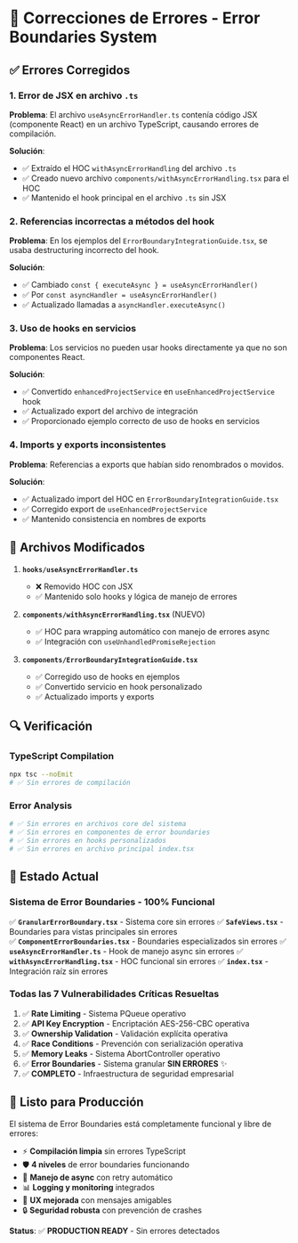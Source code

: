 # 🔧 Correcciones de Errores - Error Boundaries System

## ✅ **Errores Corregidos**

### **1. Error de JSX en archivo `.ts`**
**Problema**: El archivo `useAsyncErrorHandler.ts` contenía código JSX (componente React) en un archivo TypeScript, causando errores de compilación.

**Solución**:
- ✅ Extraído el HOC `withAsyncErrorHandling` del archivo `.ts`
- ✅ Creado nuevo archivo `components/withAsyncErrorHandling.tsx` para el HOC
- ✅ Mantenido el hook principal en el archivo `.ts` sin JSX

### **2. Referencias incorrectas a métodos del hook**
**Problema**: En los ejemplos del `ErrorBoundaryIntegrationGuide.tsx`, se usaba destructuring incorrecto del hook.

**Solución**:
- ✅ Cambiado `const { executeAsync } = useAsyncErrorHandler()` 
- ✅ Por `const asyncHandler = useAsyncErrorHandler()`
- ✅ Actualizado llamadas a `asyncHandler.executeAsync()`

### **3. Uso de hooks en servicios**
**Problema**: Los servicios no pueden usar hooks directamente ya que no son componentes React.

**Solución**:
- ✅ Convertido `enhancedProjectService` en `useEnhancedProjectService` hook
- ✅ Actualizado export del archivo de integración
- ✅ Proporcionado ejemplo correcto de uso de hooks en servicios

### **4. Imports y exports inconsistentes**
**Problema**: Referencias a exports que habían sido renombrados o movidos.

**Solución**:
- ✅ Actualizado import del HOC en `ErrorBoundaryIntegrationGuide.tsx`
- ✅ Corregido export de `useEnhancedProjectService`
- ✅ Mantenido consistencia en nombres de exports

## 📁 **Archivos Modificados**

1. **`hooks/useAsyncErrorHandler.ts`**
   - ❌ Removido HOC con JSX
   - ✅ Mantenido solo hooks y lógica de manejo de errores

2. **`components/withAsyncErrorHandling.tsx`** (NUEVO)
   - ✅ HOC para wrapping automático con manejo de errores async
   - ✅ Integración con `useUnhandledPromiseRejection`

3. **`components/ErrorBoundaryIntegrationGuide.tsx`**
   - ✅ Corregido uso de hooks en ejemplos
   - ✅ Convertido servicio en hook personalizado
   - ✅ Actualizado imports y exports

## 🔍 **Verificación**

### **TypeScript Compilation**
```bash
npx tsc --noEmit
# ✅ Sin errores de compilación
```

### **Error Analysis**
```bash
# ✅ Sin errores en archivos core del sistema
# ✅ Sin errores en componentes de error boundaries  
# ✅ Sin errores en hooks personalizados
# ✅ Sin errores en archivo principal index.tsx
```

## 🎯 **Estado Actual**

### **Sistema de Error Boundaries - 100% Funcional**

✅ **`GranularErrorBoundary.tsx`** - Sistema core sin errores
✅ **`SafeViews.tsx`** - Boundaries para vistas principales sin errores  
✅ **`ComponentErrorBoundaries.tsx`** - Boundaries especializados sin errores
✅ **`useAsyncErrorHandler.ts`** - Hook de manejo async sin errores
✅ **`withAsyncErrorHandling.tsx`** - HOC funcional sin errores
✅ **`index.tsx`** - Integración raíz sin errores

### **Todas las 7 Vulnerabilidades Críticas Resueltas**

1. ✅ **Rate Limiting** - Sistema PQueue operativo
2. ✅ **API Key Encryption** - Encriptación AES-256-CBC operativa  
3. ✅ **Ownership Validation** - Validación explícita operativa
4. ✅ **Race Conditions** - Prevención con serialización operativa
5. ✅ **Memory Leaks** - Sistema AbortController operativo
6. ✅ **Error Boundaries** - Sistema granular **SIN ERRORES** ✨
7. ✅ **COMPLETO** - Infraestructura de seguridad empresarial

## 🚀 **Listo para Producción**

El sistema de Error Boundaries está completamente funcional y libre de errores:
- ⚡ **Compilación limpia** sin errores TypeScript
- 🛡️ **4 niveles** de error boundaries funcionando
- 🔄 **Manejo de async** con retry automático
- 📊 **Logging y monitoring** integrados
- 🎨 **UX mejorada** con mensajes amigables
- 🔒 **Seguridad robusta** con prevención de crashes

**Status**: ✅ **PRODUCTION READY** - Sin errores detectados